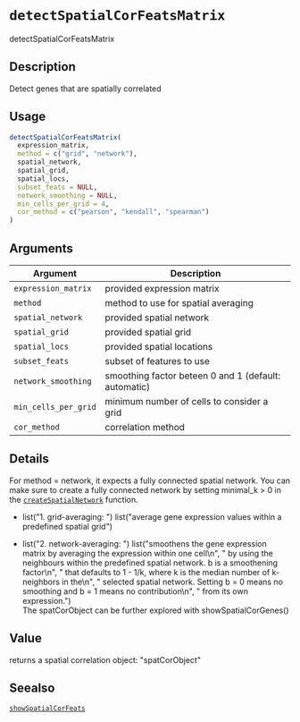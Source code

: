 # `detectSpatialCorFeatsMatrix`

detectSpatialCorFeatsMatrix


## Description

Detect genes that are spatially correlated


## Usage

```r
detectSpatialCorFeatsMatrix(
  expression_matrix,
  method = c("grid", "network"),
  spatial_network,
  spatial_grid,
  spatial_locs,
  subset_feats = NULL,
  network_smoothing = NULL,
  min_cells_per_grid = 4,
  cor_method = c("pearson", "kendall", "spearman")
)
```


## Arguments

Argument      |Description
------------- |----------------
`expression_matrix`     |     provided expression matrix
`method`     |     method to use for spatial averaging
`spatial_network`     |     provided spatial network
`spatial_grid`     |     provided spatial grid
`spatial_locs`     |     provided spatial locations
`subset_feats`     |     subset of features to use
`network_smoothing`     |     smoothing factor beteen 0 and 1 (default: automatic)
`min_cells_per_grid`     |     minimum number of cells to consider a grid
`cor_method`     |     correlation method


## Details

For method = network, it expects a fully connected spatial network. You can make sure to create a
 fully connected network by setting minimal_k > 0 in the [`createSpatialNetwork`](#createspatialnetwork) function.
   

*  list("1. grid-averaging: ") list("average gene expression values within a predefined spatial grid")   

*  list("2. network-averaging: ") list("smoothens the gene expression matrix by averaging the expression within one cell\n", " by using the neighbours within the predefined spatial network. b is a smoothening factor\n", " that defaults to 1 - 1/k, where k is the median number of  k-neighbors in the\n", " selected spatial network. Setting b = 0 means no smoothing and b = 1 means no contribution\n", " from its own expression.")  
 The spatCorObject can be further explored with showSpatialCorGenes()


## Value

returns a spatial correlation object: "spatCorObject"


## Seealso

[`showSpatialCorFeats`](#showspatialcorfeats)


